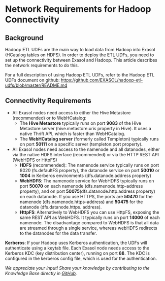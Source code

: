 # Network Requirements for Hadoop Connectivity 
## Background

Hadoop ETL UDFs are the main way to load data from Hadoop into Exasol (HCatalog tables on HDFS). In order to deploy the ETL UDFs, you need to set up the connectivity between Exasol and Hadoop. This article describes the network requirements to do this.

For a full description of using Hadoop ETL UDFs, refer to the Hadoop ETL UDFs document on github: <https://github.com/EXASOL/hadoop-etl-udfs/blob/master/README.md>

## Connectivity Requirements

* All Exasol nodes need access to either the Hive Metastore (recommended) or to WebHCatalog:
	+ The **Hive Metastore** typically runs on port **9083** of the Hive Metastore server (hive.metastore.uris property in Hive). It uses a native Thrift API, which is faster than WebHCatalog.
	+ The **WebHCatalog server** (formerly called Templeton) typically runs on port **50111** on a specific server (templeton.port property).
* All Exasol nodes need access to the namenode and all datanodes, either via the native HDFS interface (recommended) or via the HTTP REST API (WebHDFS or HttpFS)
	+ **HDFS** (recommended): The namenode service typically runs on port 8020 (fs.defaultFS property), the datanode service on port **50010** or **1004** in Kerberos environments (dfs.datanode.address property)
	+ **WebHDFS**: The namenode service for WebHDFS typically runs on port **50070** on each namenode (dfs.namenode.http-address property), and on port **50075**(dfs.datanode.http.address property) on each datanode. If you use HTTPS, the ports are **50470** for the namenode (dfs.namenode.https-address) and **50475** for the datanode (dfs.datanode.https. address).
	+ **HttpFS**: Alternatively to WebHDFS you can use HttpFS, exposing the same REST API as WebHDFS. It typically runs on port **14000** of each namenode. The disadvantage compared to WebHDFS is that all data are streamed through a single service, whereas webHDFS redirects to the datanodes for the data transfer.

**Kerberos**: If your Hadoop uses Kerberos authentication, the UDFs will authenticate using a keytab file. Each Exasol node needs access to the Kerberos KDC (key distribution center), running on port **88**. The KDC is configured in the kerberos config file, which is used for the authentication.

*We appreciate your input! Share your knowledge by contributing to the Knowledge Base directly in [GitHub](https://github.com/exasol/public-knowledgebase).* 